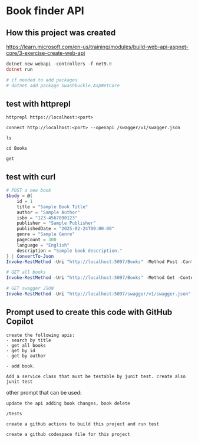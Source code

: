 # Book finder API

## How this project was created
https://learn.microsoft.com/en-us/training/modules/build-web-api-aspnet-core/3-exercise-create-web-api

```powershell
dotnet new webapi -controllers -f net9.0
dotnet run

# if needed to add packages
# dotnet add package Swashbuckle.AspNetCore
```

## test with httprepl

```
httprepl https://localhost:<port>

connect http://localhost:<port> --openapi /swagger/v1/swagger.json

ls

cd Books

get
```

## test with curl
```powershell
# POST a new book
$body = @{
    id = 1
    title = "Sample Book Title"
    author = "Sample Author"
    isbn = "123-4567890123"
    publisher = "Sample Publisher"
    publishedDate = "2025-02-24T00:00:00"
    genre = "Sample Genre"
    pageCount = 300
    language = "English"
    description = "Sample book description."
} | ConvertTo-Json
Invoke-RestMethod -Uri "http://localhost:5097/Books" -Method Post -ContentType "application/json" -Body $body

# GET all books
Invoke-RestMethod -Uri "http://localhost:5097/Books" -Method Get -ContentType "application/json" | ConvertTo-Json

# GET swagger JSON
Invoke-RestMethod -Uri "http://localhost:5097/swagger/v1/swagger.json" -Method Get | ConvertTo-Json
```

## Prompt used to create this code with GitHub Copilot
```
create the following apis: 
- search by title
- get all books
- get by id
- get by author

- add book.

Add a service class that must be testable by junit test. create also junit test
```

other prompt that can be used:
```
update the api adding book changes, book delete

/tests

create a github actions to build this project and run test

create a github codespace file for this project
```

